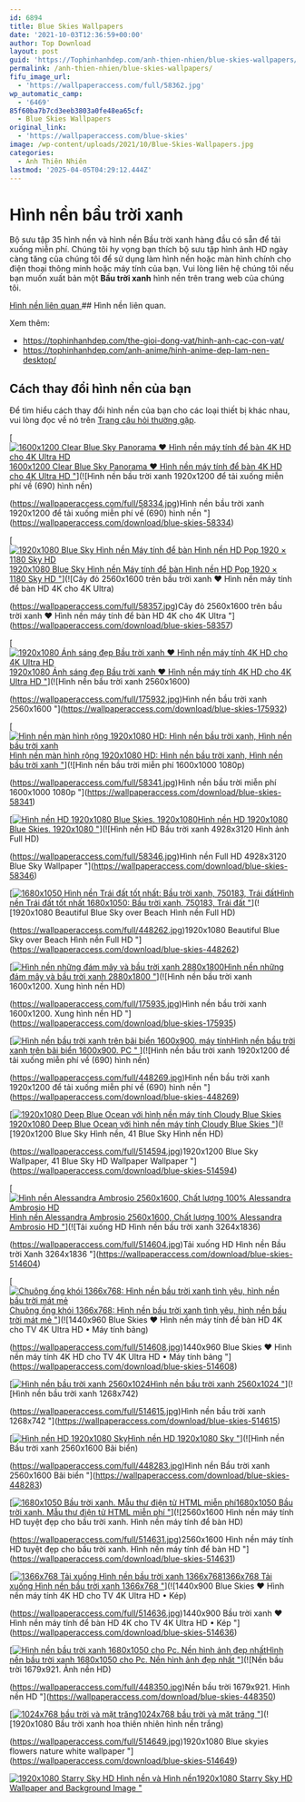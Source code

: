 ```yaml
---
id: 6894
title: Blue Skies Wallpapers
date: '2021-10-03T12:36:59+00:00'
author: Top Download
layout: post
guid: 'https://Tophinhanhdep.com/anh-thien-nhien/blue-skies-wallpapers/'
permalink: /anh-thien-nhien/blue-skies-wallpapers/
fifu_image_url:
  - 'https://wallpaperaccess.com/full/58362.jpg'
wp_automatic_camp:
  - '6469'
85f60ba7b7cd3eeb3803a0fe48ea65cf:
  - Blue Skies Wallpapers
original_link:
  - 'https://wallpaperaccess.com/blue-skies'
image: /wp-content/uploads/2021/10/Blue-Skies-Wallpapers.jpg
categories:
  - Ảnh Thiên Nhiên
lastmod: '2025-04-05T04:29:12.444Z'
---
```

# Hình nền bầu trời xanh

Bộ sưu tập 35 hình nền và hình nền Bầu trời xanh hàng đầu có sẵn để tải xuống miễn phí. Chúng tôi hy vọng bạn thích bộ sưu tập hình ảnh HD ngày càng tăng của chúng tôi để sử dụng làm hình nền hoặc màn hình chính cho điện thoại thông minh hoặc máy tính của bạn. Vui lòng liên hệ chúng tôi nếu bạn muốn xuất bản một **Bầu trời xanh** hình nền trên trang web của chúng tôi.

[Hình nền liên quan ](#related) ## Hình nền liên quan.

   
 Xem thêm:

   
- <https://tophinhanhdep.com/the-gioi-dong-vat/hinh-anh-cac-con-vat/>
- <https://tophinhanhdep.com/anh-anime/hinh-anime-dep-lam-nen-desktop/>

## Cách thay đổi hình nền của bạn

Để tìm hiểu cách thay đổi hình nền của bạn cho các loại thiết bị khác nhau, vui lòng đọc về nó trên [Trang câu hỏi thường gặp](https://tophinhanhdep.com/faq/).

  
[[![1600x1200 Clear Blue Sky Panorama ❤ Hình nền máy tính để bàn 4K HD cho 4K Ultra HD](https://wallpaperaccess.com/full/58362.jpg)1600x1200 Clear Blue Sky Panorama ❤ Hình nền máy tính để bàn 4K HD cho 4K Ultra HD "](https://wallpaperaccess.com/download/blue-skies-58362)](![Hình nền bầu trời xanh 1920x1200 để tải xuống miễn phí về (690) hình nền)

(https://wallpaperaccess.com/full/58334.jpg)Hình nền bầu trời xanh 1920x1200 để tải xuống miễn phí về (690) hình nền "](https://wallpaperaccess.com/download/blue-skies-58334)

[[![1920x1080 Blue Sky Hình nền Máy tính để bàn Hình nền HD Pop 1920 × 1180 Sky HD](https://wallpaperaccess.com/full/448242.jpg)1920x1080 Blue Sky Hình nền Máy tính để bàn Hình nền HD Pop 1920 × 1180 Sky HD "](https://wallpaperaccess.com/download/blue-skies-448242)](![Cây đỏ 2560x1600 trên bầu trời xanh ❤ Hình nền máy tính để bàn HD 4K cho 4K Ultra)

(https://wallpaperaccess.com/full/58357.jpg)Cây đỏ 2560x1600 trên bầu trời xanh ❤ Hình nền máy tính để bàn HD 4K cho 4K Ultra "](https://wallpaperaccess.com/download/blue-skies-58357)

[[![1920x1080 Ánh sáng đẹp Bầu trời xanh ❤ Hình nền máy tính 4K HD cho 4K Ultra HD](https://wallpaperaccess.com/full/514572.jpg)1920x1080 Ánh sáng đẹp Bầu trời xanh ❤ Hình nền máy tính 4K HD cho 4K Ultra HD "](https://wallpaperaccess.com/download/blue-skies-514572)](![Hình nền bầu trời xanh 2560x1600)

(https://wallpaperaccess.com/full/175932.jpg)Hình nền bầu trời xanh 2560x1600 "](https://wallpaperaccess.com/download/blue-skies-175932)

[[![Hình nền màn hình rộng 1920x1080 HD: Hình nền bầu trời xanh, Hình nền bầu trời xanh](https://wallpaperaccess.com/full/58395.jpg)Hình nền màn hình rộng 1920x1080 HD: Hình nền bầu trời xanh, Hình nền bầu trời xanh "](https://wallpaperaccess.com/download/blue-skies-58395)](![Hình nền bầu trời miễn phí 1600x1000 1080p)

(https://wallpaperaccess.com/full/58341.jpg)Hình nền bầu trời miễn phí 1600x1000 1080p "](https://wallpaperaccess.com/download/blue-skies-58341)

[[![Hình nền HD 1920x1080 Blue Skies.  1920x1080](https://wallpaperaccess.com/full/514577.jpg)Hình nền HD 1920x1080 Blue Skies. 1920x1080 "](https://wallpaperaccess.com/download/blue-skies-514577)](![Hình nền HD Bầu trời xanh 4928x3120 Hình ảnh Full HD)

(https://wallpaperaccess.com/full/58346.jpg)Hình nền Full HD 4928x3120 Blue Sky Wallpaper "](https://wallpaperaccess.com/download/blue-skies-58346)

[[![1680x1050 Hình nền Trái đất tốt nhất: Bầu trời xanh, 750183, Trái đất](https://wallpaperaccess.com/full/514581.jpg)Hình nền Trái đất tốt nhất 1680x1050: Bầu trời xanh, 750183, Trái đất "](https://wallpaperaccess.com/download/blue-skies-514581)](![1920x1080 Beautiful Blue Sky over Beach Hình nền Full HD)

(https://wallpaperaccess.com/full/448262.jpg)1920x1080 Beautiful Blue Sky over Beach Hình nền Full HD "](https://wallpaperaccess.com/download/blue-skies-448262)

[[![Hình nền những đám mây và bầu trời xanh 2880x1800](https://wallpaperaccess.com/full/514584.jpg)Hình nền những đám mây và bầu trời xanh 2880x1800 "](https://wallpaperaccess.com/download/blue-skies-514584)](![Hình nền bầu trời xanh 1600x1200.  Xung hình nền HD)

(https://wallpaperaccess.com/full/175935.jpg)Hình nền bầu trời xanh 1600x1200. Xung hình nền HD "](https://wallpaperaccess.com/download/blue-skies-175935)

[[![Hình nền bầu trời xanh trên bãi biển 1600x900.  máy tính](https://wallpaperaccess.com/full/514588.jpg)Hình nền bầu trời xanh trên bãi biển 1600x900. PC " ](https://wallpaperaccess.com/download/blue-skies-514588)](![Hình nền bầu trời xanh 1920x1200 để tải xuống miễn phí về (690) hình nền)

(https://wallpaperaccess.com/full/448269.jpg)Hình nền bầu trời xanh 1920x1200 để tải xuống miễn phí về (690) hình nền "](https://wallpaperaccess.com/download/blue-skies-448269)

[[![1920x1080 Deep Blue Ocean với hình nền máy tính Cloudy Blue Skies](https://wallpaperaccess.com/full/175285.jpg)1920x1080 Deep Blue Ocean với hình nền máy tính Cloudy Blue Skies "](https://wallpaperaccess.com/download/blue-skies-175285)](![1920x1200 Blue Sky Hình nền, 41 Blue Sky Hình nền HD)

(https://wallpaperaccess.com/full/514594.jpg)1920x1200 Blue Sky Wallpaper, 41 Blue Sky HD Wallpaper Wallpaper "](https://wallpaperaccess.com/download/blue-skies-514594)

[[![Hình nền Alessandra Ambrosio 2560x1600, Chất lượng 100% Alessandra Ambrosio HD](https://wallpaperaccess.com/full/514603.jpg)Hình nền Alessandra Ambrosio 2560x1600, Chất lượng 100% Alessandra Ambrosio HD "](https://wallpaperaccess.com/download/blue-skies-514603)](![Tải xuống HD Hình nền bầu trời xanh 3264x1836)

(https://wallpaperaccess.com/full/514604.jpg)Tải xuống HD Hình nền Bầu trời Xanh 3264x1836 "](https://wallpaperaccess.com/download/blue-skies-514604)

[[![Chuông ống khói 1366x768: Hình nền bầu trời xanh tình yêu, hình nền bầu trời mát mẻ](https://wallpaperaccess.com/full/448353.jpg)Chuông ống khói 1366x768: Hình nền bầu trời xanh tình yêu, hình nền bầu trời mát mẻ "](https://wallpaperaccess.com/download/blue-skies-448353)](![1440x960 Blue Skies ❤ Hình nền máy tính để bàn HD 4K cho TV 4K Ultra HD • Máy tính bảng)

(https://wallpaperaccess.com/full/514608.jpg)1440x960 Blue Skies ❤ Hình nền máy tính 4K HD cho TV 4K Ultra HD • Máy tính bảng "](https://wallpaperaccess.com/download/blue-skies-514608)

[[![Hình nền bầu trời xanh 2560x1024](https://wallpaperaccess.com/full/514610.jpg)Hình nền bầu trời xanh 2560x1024 "](https://wallpaperaccess.com/download/blue-skies-514610)](![Hình nền bầu trời xanh 1268x742)

(https://wallpaperaccess.com/full/514615.jpg)Hình nền bầu trời xanh 1268x742 "](https://wallpaperaccess.com/download/blue-skies-514615)

[[![Hình nền HD 1920x1080 Sky](https://wallpaperaccess.com/full/514625.jpg)Hình nền HD 1920x1080 Sky "](https://wallpaperaccess.com/download/blue-skies-514625)](![Hình nền Bầu trời xanh 2560x1600 Bãi biển)

(https://wallpaperaccess.com/full/448283.jpg)Hình nền Bầu trời xanh 2560x1600 Bãi biển "](https://wallpaperaccess.com/download/blue-skies-448283)

[[![1680x1050 Bầu trời xanh.  Mẫu thư điện tử HTML miễn phí](https://wallpaperaccess.com/full/448399.jpg)1680x1050 Bầu trời xanh. Mẫu thư điện tử HTML miễn phí "](https://wallpaperaccess.com/download/blue-skies-448399)](![2560x1600 Hình nền máy tính HD tuyệt đẹp cho bầu trời xanh.  Hình nền máy tính để bàn HD)

(https://wallpaperaccess.com/full/514631.jpg)2560x1600 Hình nền máy tính HD tuyệt đẹp cho bầu trời xanh. Hình nền máy tính để bàn HD "](https://wallpaperaccess.com/download/blue-skies-514631)

[[![1366x768 Tải xuống Hình nền bầu trời xanh 1366x768](https://wallpaperaccess.com/full/514634.jpg)1366x768 Tải xuống Hình nền bầu trời xanh 1366x768 "](https://wallpaperaccess.com/download/blue-skies-514634)](![1440x900 Blue Skies ❤ Hình nền máy tính 4K HD cho TV 4K Ultra HD • Kép)

(https://wallpaperaccess.com/full/514636.jpg)1440x900 Bầu trời xanh ❤ Hình nền máy tính để bàn HD 4K cho TV 4K Ultra HD • Kép "](https://wallpaperaccess.com/download/blue-skies-514636)

[[![Hình nền bầu trời xanh 1680x1050 cho Pc.  Nền hình ảnh đẹp nhất](https://wallpaperaccess.com/full/448400.jpg)Hình nền bầu trời xanh 1680x1050 cho Pc. Nền hình ảnh đẹp nhất "](https://wallpaperaccess.com/download/blue-skies-448400)](![Nền bầu trời 1679x921.  Ảnh nền HD)

(https://wallpaperaccess.com/full/448350.jpg)Nền bầu trời 1679x921. Hình nền HD "](https://wallpaperaccess.com/download/blue-skies-448350)

[[![1024x768 bầu trời và mặt trăng](https://wallpaperaccess.com/full/514641.jpg)1024x768 bầu trời và mặt trăng "](https://wallpaperaccess.com/download/blue-skies-514641)](![1920x1080 Bầu trời xanh hoa thiên nhiên hình nền trắng)

(https://wallpaperaccess.com/full/514649.jpg)1920x1080 Blue skyies flowers nature white wallpaper "](https://wallpaperaccess.com/download/blue-skies-514649)

[![1920x1080 Starry Sky HD Hình nền và Hình nền](https://wallpaperaccess.com/full/58348.jpg)1920x1080 Starry Sky HD Wallpaper and Background Image "](https://wallpaperaccess.com/download/blue-skies-58348)
